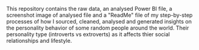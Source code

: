 This repository contains the raw data, an analysed Power BI file, a screenshot image of analysed file and a "ReadMe" file of my step-by-step processes of how I sourced, cleaned, analysed and generated insights on the personality behavior of some random people around the world. Their personality type (introverts vs extroverts) as it affects thier social relationships and lifestyle.
